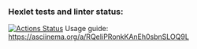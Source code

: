 ### Hexlet tests and linter status:
[![Actions Status](https://github.com/TheFoxSad/python-project-49/workflows/hexlet-check/badge.svg)](https://github.com/TheFoxSad/python-project-49/actions)
Usage guide: https://asciinema.org/a/RQeIiPRonkKAnEh0sbnSLOQ9L
